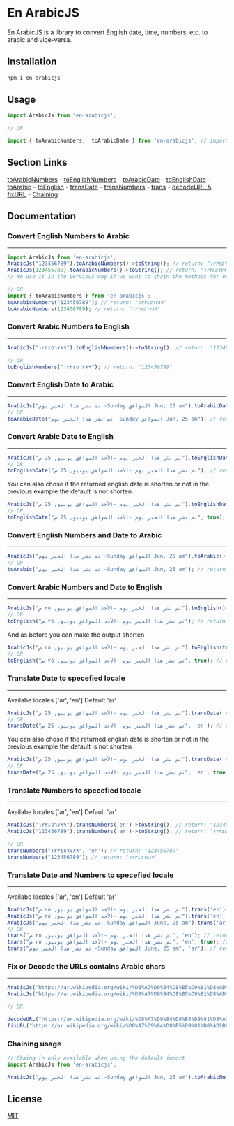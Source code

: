 # En ArabicJS

En ArabicJS is a library to convert English date, time, numbers, etc. to arabic and vice-versa.

## Installation

```bash
npm i en-arabicjs
```

## Usage

```js
import ArabicJs from 'en-arabicjs';

// OR

import { toArabicNumbers,  toArabicDate } from 'en-arabicjs'; // import only the functions you need
```

## Section Links

[toArabicNumbers](#convert-english-numbers-to-arabic) - 
[toEnglishNumbers](#convert-arabic-numbers-to-english) - 
[toArabicDate](#convert-english-date-to-arabic) -
[toEnglishDate](#convert-arabic-date-to-english) - 
[toArabic](#convert-english-numbers-and-date-to-arabic) -
[toEnglish](#convert-arabic-numbers-and-date-to-english) -
[transDate](#translate-date-to-specefied-locale) -
[transNumbers](#translate-numbers-to-specefied-locale) -
[trans](#translate-date-and-numbers-to-specefied-locale) -
[decodeURL & fixURL](#fix-or-decode-the-urls-contains-arabic-chars) -
[Chaining](#chaining-usage)

## Documentation

### Convert English Numbers to Arabic
----------

```js
import ArabicJs from 'en-arabicjs';
ArabicJs("123456789").toArabicNumbers()->toString(); // return: "١٢٣٤٥٦٧٨٩"
ArabicJs(123456789).toArabicNumbers()->toString(); // return: "١٢٣٤٥٦٧٨٩"
// We use it in the pervious way if we want to chain the methods for example toArabicNumbers()->toArabicDate()

// OR
import { toArabicNumbers } from 'en-arabicjs';
toArabicNumbers("123456789"); // return: "١٢٣٤٥٦٧٨٩"
toArabicNumbers(123456789); // return: "١٢٣٤٥٦٧٨٩"
```

### Convert Arabic Numbers to English
----------

```js
ArabicJs("١٢٣٤٥٦٧٨٩").toEnglishNumbers()->toString(); // return: "123456789"

// OR
toEnglishNumbers("١٢٣٤٥٦٧٨٩"); // return: "123456789"
```

### Convert English Date to Arabic
----------

```js
ArabicJs("تم نشر هذا الخبر يوم -Sunday الموافق Jun, 25 am").toArabicDate()->toString(); // return: "تم نشر هذا الخبر يوم -الأحد الموافق يونيو, 25 ص"
// OR
toArabicDate("تم نشر هذا الخبر يوم -Sunday الموافق Jun, 25 am"); // return: "تم نشر هذا الخبر يوم -الأحد الموافق يونيو, 25 ص"
```

### Convert Arabic Date to English
----------

```js
ArabicJs("تم نشر هذا الخبر يوم -الأحد الموافق يونيو, 25 ص").toEnglishDate()->toString(); // return: "تم نشر هذا الخبر يوم -Sunday الموافق June, 25 am"
// OR
toEnglishDate("تم نشر هذا الخبر يوم -الأحد الموافق يونيو, 25 ص"); // return: "تم نشر هذا الخبر يوم -Sunday الموافق June, 25 am"
```
You can also chose if the returned english date is shorten or not in the previous example the default is not shorten
```js
ArabicJs("تم نشر هذا الخبر يوم -الأحد الموافق يونيو, 25 ص").toEnglishDate(true)->toString(); // return: "تم نشر هذا الخبر يوم -Sun الموافق Jun, 25 am"
// OR
toEnglishDate("تم نشر هذا الخبر يوم -الأحد الموافق يونيو, 25 ص", true); // return: "تم نشر هذا الخبر يوم -Sun الموافق Jun, 25 am"
```

### Convert English Numbers and Date to Arabic
----------

```js
ArabicJs("تم نشر هذا الخبر يوم -Sunday الموافق Jun, 25 am").toArabic()->toString(); // return: "تم نشر هذا الخبر يوم -الأحد الموافق يونيو, ٢٥ ص"
// OR
toArabic("تم نشر هذا الخبر يوم -Sunday الموافق Jun, 25 am"); // return: "تم نشر هذا الخبر يوم -الأحد الموافق يونيو, ٢٥ ص"
```

### Convert Arabic Numbers and Date to English
----------

```js
ArabicJs("تم نشر هذا الخبر يوم -الأحد الموافق يونيو, ٢٥ ص").toEnglish()->toString(); // return: "تم نشر هذا الخبر يوم -Sunday الموافق June, 25 am"
// OR
toEnglish("تم نشر هذا الخبر يوم -الأحد الموافق يونيو, ٢٥ ص"); // return: "تم نشر هذا الخبر يوم -Sunday الموافق June, 25 am"
```
And as before you can make the output shorten
```js
ArabicJs("تم نشر هذا الخبر يوم -الأحد الموافق يونيو, ٢٥ ص").toEnglish(true)->toString(); // return: "تم نشر هذا الخبر يوم -Sun الموافق Jun, 25 am"
// OR
toEnglish("تم نشر هذا الخبر يوم -الأحد الموافق يونيو, ٢٥ ص", true); // return: "تم نشر هذا الخبر يوم -Sun الموافق Jun, 25 am"
```

### Translate Date to specefied locale
----------
Availabe locales ['ar', 'en'] Default 'ar'
```js
ArabicJs("تم نشر هذا الخبر يوم -الأحد الموافق يونيو, 25 ص").transDate('en')->toString(); // return: "تم نشر هذا الخبر يوم -Sunday الموافق June, 25 am"
// OR
transDate("تم نشر هذا الخبر يوم -الأحد الموافق يونيو, 25 ص", 'en'); // return: "تم نشر هذا الخبر يوم -Sunday الموافق June, 25 am"
```
You can also chose if the returned english date is shorten or not in the previous example the default is not shorten
```js
ArabicJs("تم نشر هذا الخبر يوم -الأحد الموافق يونيو, 25 ص").transDate('en', true)->toString(); // return: "تم نشر هذا الخبر يوم -Sun الموافق Jun, 25 am"
// OR
transDate("تم نشر هذا الخبر يوم -الأحد الموافق يونيو, 25 ص", 'en', true); // return: "تم نشر هذا الخبر يوم -Sun الموافق Jun, 25 am"
```

### Translate Numbers to specefied locale
----------
Availabe locales ['ar', 'en'] Default 'ar'
```js
ArabicJs("١٢٣٤٥٦٧٨٩").transNumbers('en')->toString(); // return: "123456789"
ArabicJs("123456789").transNumbers('ar')->toString(); // return: "١٢٣٤٥٦٧٨٩"

// OR
transNumbers("١٢٣٤٥٦٧٨٩", 'en'); // return: "123456789"
transNumbers("123456789"); // return: "١٢٣٤٥٦٧٨٩"
```

### Translate Date and Numbers to specefied locale
----------
Availabe locales ['ar', 'en'] Default 'ar'
```js
ArabicJs("تم نشر هذا الخبر يوم -الأحد الموافق يونيو, ٢٥ ص").trans('en')->toString(); // return: "تم نشر هذا الخبر يوم -Sunday الموافق June, 25 am"
ArabicJs("تم نشر هذا الخبر يوم -الأحد الموافق يونيو, ٢٥ ص").trans('en', true)->toString(); // return: "تم نشر هذا الخبر يوم -Sun الموافق Jun, 25 am"
ArabicJs("تم نشر هذا الخبر يوم -Sunday الموافق June, 25 am").trans('ar')->toString(); // return: "تم نشر هذا الخبر يوم -الأحد الموافق يونيو, ٢٥ ص"
// OR
trans("تم نشر هذا الخبر يوم -الأحد الموافق يونيو, ٢٥ ص", 'en'); // return: "تم نشر هذا الخبر يوم -Sunday الموافق June, 25 am"
trans("تم نشر هذا الخبر يوم -الأحد الموافق يونيو, ٢٥ ص", 'en', true); // return: "تم نشر هذا الخبر يوم -Sun الموافق Jun, 25 am"
trans("تم نشر هذا الخبر يوم -Sunday الموافق June, 25 am", 'ar'); // return: "تم نشر هذا الخبر يوم -الأحد الموافق يونيو, ٢٥ ص"
```

### Fix or Decode the URLs contains Arabic chars
----------

```js
ArabicJs("https://ar.wikipedia.org/wiki/%D8%A7%D9%84%D8%B5%D9%81%D8%AD%D8%A9_%D8%A7%D9%84%D8%B1%D8%A6%D9%8A%D8%B3%D9%8A%D8%A9").decodeURL()->toString(); // return: "https://ar.wikipedia.org/wiki/الصفحة_الرئيسية"
ArabicJs("https://ar.wikipedia.org/wiki/%D8%A7%D9%84%D8%B5%D9%81%D8%AD%D8%A9_%D8%A7%D9%84%D8%B1%D8%A6%D9%8A%D8%B3%D9%8A%D8%A9").fixURL()->toString(); // return: "https://ar.wikipedia.org/wiki/الصفحة_الرئيسية"

// OR

decodeURL("https://ar.wikipedia.org/wiki/%D8%A7%D9%84%D8%B5%D9%81%D8%AD%D8%A9_%D8%A7%D9%84%D8%B1%D8%A6%D9%8A%D8%B3%D9%8A%D8%A9"); // return: "https://ar.wikipedia.org/wiki/الصفحة_الرئيسية"
fixURL("https://ar.wikipedia.org/wiki/%D8%A7%D9%84%D8%B5%D9%81%D8%AD%D8%A9_%D8%A7%D9%84%D8%B1%D8%A6%D9%8A%D8%B3%D9%8A%D8%A9"); // return: "https://ar.wikipedia.org/wiki/الصفحة_الرئيسية"
```

### Chaining usage

```js
// Chaing in only available when using the default import
import ArabicJs from 'en-arabicjs';

ArabicJs("تم نشر هذا الخبر يوم -Sunday الموافق Jun, 25 am").toArabicNumbers().toArabicDate().toString(); // return: "تم نشر هذا الخبر يوم -الأحد الموافق يونيو, ٢٥ ص"
```

## License
[MIT](./LICENSE.md)
